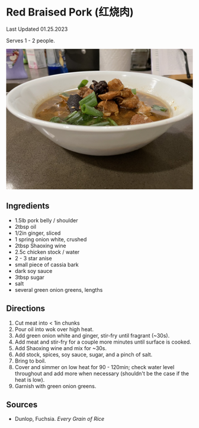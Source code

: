 # Red Braised Pork (红烧肉)

Last Updated 01.25.2023

Serves 1 - 2 people.

![red_braised_pork](/assets/red_braised_pork.jpg)

## Ingredients

* 1.5lb pork belly / shoulder
* 2tbsp oil
* 1/2in ginger, sliced
* 1 spring onion white, crushed
* 2tbsp Shaoxing wine
* 2.5c chicken stock / water
* 2 - 3 star anise
* small piece of cassia bark
* dark soy sauce
* 3tbsp sugar
* salt
* several green onion greens, lengths

## Directions

1. Cut meat into < 1in chunks
1. Pour oil into wok over high heat.
1. Add green onion white and ginger, stir-fry until fragrant (~30s).
1. Add meat and stir-fry for a couple more minutes until surface is cooked.
1. Add Shaoxing wine and mix for ~30s.
1. Add stock, spices, soy sauce, sugar, and a pinch of salt.
1. Bring to boil.
1. Cover and simmer on low heat for 90 - 120min; check water level throughout
   and add more when necessary (shouldn't be the case if the heat is low).
1. Garnish with green onion greens.

## Sources

* Dunlop, Fuchsia. _Every Grain of Rice_
